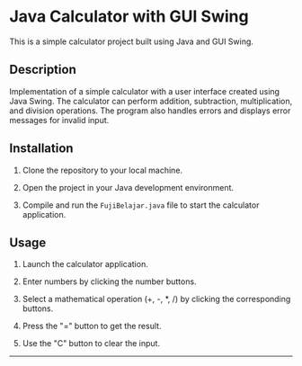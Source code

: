 # Java Calculator with GUI Swing

This is a simple calculator project built using Java and GUI Swing.

## Description

Implementation of a simple calculator with a user interface created using Java Swing. The calculator can perform addition, subtraction, multiplication, and division operations. The program also handles errors and displays error messages for invalid input.

## Installation

1. Clone the repository to your local machine.

2. Open the project in your Java development environment.

3. Compile and run the `FujiBelajar.java` file to start the calculator application.

## Usage

1. Launch the calculator application.

2. Enter numbers by clicking the number buttons.

3. Select a mathematical operation (+, -, *, /) by clicking the corresponding buttons.

4. Press the "=" button to get the result.

5. Use the "C" button to clear the input.

---
